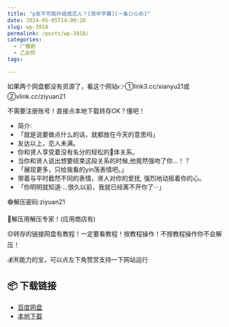 ```yaml
---
title: "p友不可能升级成恋人？[简中字幕][一条ひらめ]"
date: 2024-05-05T14:09:20
slug: wp-3918
permalink: /posts/wp-3918/
categories:
  - 广播剧
  - 乙女抓
tags:

---
```


如果两个网盘都没有资源了，看这个网站👉①link3.cc/xianyu21或②vlink.cc/ziyuan21

不需要注册账号！直接点本地下载转存OK？懂吧！

*   简介:
*   「就是说要做点什么的话，就都放在今天的意思吗」
*   友达以上，恋人未满。
*   你和贤人享受着没有名分的轻松的🥩体关系。
*   当你和贤人说出想要结束这段关系的时候,他竟然强吻了你…！？
*   「展现更多，只给我看的yin荡表情吧。」
*   带着与平时截然不同的表情，贤人对你的爱抚, 强烈地动摇着你的心。
*   「你明明就知道·…很久以前，我就已经离不开你了···」

🟢解压密码:ziyuan21

🔵解压用解压专家！(应用商店有)

🟡转存的链接网盘有教程！一定要看教程！按教程操作！不按教程操作你不会解压！

💰🈶能力的宝，可以点左下角赞赏支持一下网站运行

## 📦 下载链接
- [百度网盘](https://blziyuan21.com/pay-download/3918?key=d6446788de&down_id=0)
- [本地下载](https://blziyuan21.com/pay-download/3918?key=d6446788de&down_id=1)

